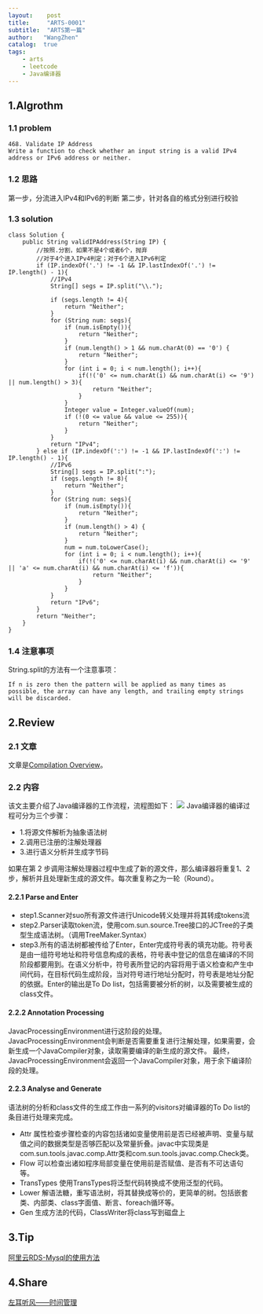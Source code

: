 ```yaml
---
layout:    post
title:     "ARTS-0001"
subtitle:  "ARTS第一篇"
author:   "WangZhen"
catalog:  true
tags: 
    - arts
	- leetcode
	- Java编译器
---
```


## 1.Algrothm
### 1.1 problem
```
468. Validate IP Address
Write a function to check whether an input string is a valid IPv4 address or IPv6 address or neither.
```

### 1.2 思路
第一步，分流进入IPv4和IPv6的判断
第二步，针对各自的格式分别进行校验

### 1.3 solution
```
class Solution {
    public String validIPAddress(String IP) {
        //按照.分割，如果不是4个或者6个，抛弃
        //对于4个进入IPv4判定；对于6个进入IPv6判定
        if (IP.indexOf('.') != -1 && IP.lastIndexOf('.') != IP.length() - 1){
            //IPv4
            String[] segs = IP.split("\\.");

            if (segs.length != 4){ 
                return "Neither";
            }
            for (String num: segs){
                if (num.isEmpty()){
                    return "Neither";
                }
                if (num.length() > 1 && num.charAt(0) == '0') {
                    return "Neither";
                }
                for (int i = 0; i < num.length(); i++){
                    if(!('0' <= num.charAt(i) && num.charAt(i) <= '9') || num.length() > 3){
                        return "Neither";
                    }
                }
                Integer value = Integer.valueOf(num);
                if (!(0 <= value && value <= 255)){
                    return "Neither";
                }
            }
            return "IPv4";
        } else if (IP.indexOf(':') != -1 && IP.lastIndexOf(':') != IP.length() - 1){
            //IPv6
            String[] segs = IP.split(":");
            if (segs.length != 8){
                return "Neither";
            }
            for (String num: segs){
                if (num.isEmpty()){
                    return "Neither";
                }
                if (num.length() > 4) {
                    return "Neither";
                }
                num = num.toLowerCase();
                for (int i = 0; i < num.length(); i++){
                    if(!('0' <= num.charAt(i) && num.charAt(i) <= '9' || 'a' <= num.charAt(i) && num.charAt(i) <= 'f')){
                        return "Neither";
                    }
                }
            }
            return "IPv6";
        }
        return "Neither";
    }
}
```

### 1.4 注意事项
String.split的方法有一个注意事项：
```
If n is zero then the pattern will be applied as many times as possible, the array can have any length, and trailing empty strings will be discarded.
```

## 2.Review
### 2.1 文章
文章是[Compilation Overview](http://openjdk.java.net/groups/compiler/doc/compilation-overview/index.html)。

### 2.2 内容
该文主要介绍了Java编译器的工作流程，流程图如下：
![](https://upload-images.jianshu.io/upload_images/4222138-2833bd76d96ec16e.png?imageMogr2/auto-orient/strip%7CimageView2/2/w/1240)
Java编译器的编译过程可分为三个步骤：

* 1.将源文件解析为抽象语法树
* 2.调用已注册的注解处理器
* 3.进行语义分析并生成字节码

如果在第 2 步调用注解处理器过程中生成了新的源文件，那么编译器将重复1、2步，解析并且处理新生成的源文件。每次重复称之为一轮（Round）。

#### 2.2.1 Parse and Enter

* step1.Scanner对suo所有源文件进行Unicode转义处理并将其转成tokens流
* step2.Parser读取token流，使用com.sun.source.Tree接口的JCTree的子类型生成语法树。（调用TreeMaker.Syntax）
* step3.所有的语法树都被传给了Enter，Enter完成符号表的填充功能。符号表是由一组符号地址和符号信息构成的表格，符号表中登记的信息在编译的不同阶段都要用到。在语义分析中，符号表所登记的内容将用于语义检查和产生中间代码，在目标代码生成阶段，当对符号进行地址分配时，符号表是地址分配的依据。Enter的输出是To Do list，包括需要被分析的树，以及需要被生成的class文件。

#### 2.2.2  Annotation Processing
JavacProcessingEnvironment进行这阶段的处理。
JavacProcessingEnvironment会判断是否需要重复进行注解处理，如果需要，会新生成一个JavaCompiler对象，读取需要编译的新生成的源文件。
最终，JavacProcessingEnvironment会返回一个JavaCompiler对象，用于余下编译阶段的处理。

#### 2.2.3   Analyse and Generate
语法树的分析和class文件的生成工作由一系列的visitors对编译器的To Do list的条目进行处理来完成。

* Attr
属性检查步骤检查的内容包括诸如变量使用前是否已经被声明、变量与赋值之间的数据类型是否够匹配以及常量折叠。javac中实现类是com.sun.tools.javac.comp.Attr类和com.sun.tools.javac.comp.Check类。
* Flow
可以检查出诸如程序局部变量在使用前是否赋值、是否有不可达语句等。
* TransTypes
使用TransTypes将泛型代码转换成不使用泛型的代码。
* Lower
解语法糖，重写语法树，将其替换成等价的，更简单的树。包括嵌套类、内部类、class字面值、断言、foreach循环等。
* Gen
生成方法的代码，ClassWriter将class写到磁盘上


## 3.Tip
[阿里云RDS-Mysql的使用方法](https://www.jianshu.com/p/7526b69f01f1)

## 4.Share
[左耳听风——时间管理](https://www.jianshu.com/p/1f97b15cd6a7)
